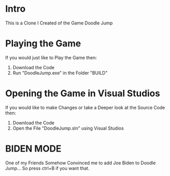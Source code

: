 # Intro
This is a Clone I Created of the Game Doodle Jump

# Playing the Game
If you would just like to Play the Game then:
1. Download the Code
2. Run "DoodleJump.exe" in the Folder "BUILD"

# Opening the Game in Visual Studios
If you would like to make Changes or take a Deeper look at the Source Code then:
1. Download the Code
2. Open the File "DoodleJump.sln" using Visual Studios

# BIDEN MODE
One of my Friends Somehow Convinced me to add Joe Biden to Doodle Jump... So press ctrl+B if you want that.
